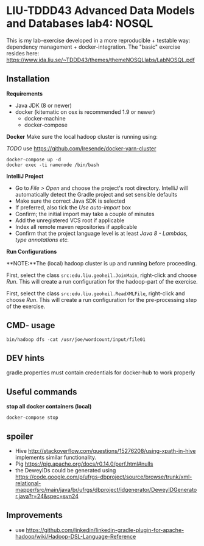 # LIU-TDDD43 Advanced Data Models and Databases lab4: NOSQL
This is my lab-exercise developed in a more reproducible + testable way: dependency management + docker-integration.
The "basic" exercise resides here: https://www.ida.liu.se/~TDDD43/themes/themeNOSQLlabs/LabNOSQL.pdf

## Installation

**Requirements**

  - Java JDK (8 or newer)
  - docker (kitematic on osx is recommended 1.9 or newer)
    - docker-machine
    - docker-compose
    
**Docker**
Make sure the local hadoop cluster is running using: 

*TODO* use https://github.com/lresende/docker-yarn-cluster
```
docker-compose up -d
docker exec -ti namenode /bin/bash
```

**IntelliJ Project**

 - Go to *File > Open* and choose the project's root directory. IntelliJ will automatically detect the Gradle project and set sensible defaults
 - Make sure the correct Java SDK is selected
 - If preferred, also tick the *Use auto-import* box
 - Confirm; the initial import may take a couple of minutes
 - Add the unregistered VCS root if applicable
 - Index all remote maven repositories if applicable
 - Confirm that the project language level is at least *Java 8 - Lambdas, type annotations etc.*
 
**Run Configurations**

**NOTE:**The (local) hadoop cluster is up and running before proceeding.

First, select the class `src:edu.liu.geoheil.JoinMain`, right-click and choose *Run*.
This will create a run configuration for the hadoop-part of the exercise.
 
First, select the class `src:edu.liu.geoheil.ReadXMLFile`, right-click and choose *Run*.
This will create a run configuration for the pre-processing step of the exercise.
 
## CMD- usage
```
bin/hadoop dfs -cat /usr/joe/wordcount/input/file01 
```
## DEV hints
gradle.properties must contain credentials for docker-hub to work properly

## Useful commands

**stop all docker containers (local)**
```
docker-compose stop
```


## spoiler
  - Hive http://stackoverflow.com/questions/15276208/using-xpath-in-hive implements similar functionality.
  - Pig https://pig.apache.org/docs/r0.14.0/perf.html#nulls
  - the DeweyIDs could be generated using https://code.google.com/p/ufrgs-dbproject/source/browse/trunk/xml-relational-mapper/src/main/java/br/ufrgs/dbproject/idgenerator/DeweyIDGenerator.java?r=24&spec=svn24

## Improvements
  - use https://github.com/linkedin/linkedin-gradle-plugin-for-apache-hadoop/wiki/Hadoop-DSL-Language-Reference

